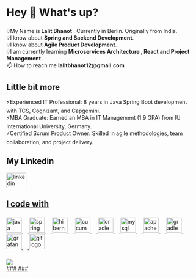 <h1 align="left">Hey 👋 What's up?</h1>

###

<p align="left">💡My Name is<b> Lalit Bhanot</b> . Currently in Berlin. Originally from India.<br>💡I know about <b>Spring and Backend Development</b>.<br>💡I know about <b>Agile Product Development</b>.<br>💡I am currently learning <b> Microservices Architecture , React and Project Management </b>.<br>📫 How to reach me <b>lalitbhanot12@gmail.com</b></p>

###

<h2 align="left">Little bit more</h1> <p>⚡Experienced IT Professional: 8 years in Java Spring Boot development with TCS, Cognizant, and Capgemini.<br>⚡MBA Graduate: Earned an MBA in IT Management (1.9 GPA) from IU International University, Germany.<br>⚡Certified Scrum Product Owner: Skilled in agile methodologies, team collaboration, and project delivery.</p>

###

<h2 align="left">My Linkedin</h2>
<div align="left">
  <a href = "https://www.linkedin.com/in/lalitbhanot1211" target="_blank" rel="noreferrer"> <img src="https://raw.githubusercontent.com/maurodesouza/profile-readme-generator/master/src/assets/icons/social/linkedin/default.svg" width="52" height="40" alt="linkedin logo"  />
 </div>

<h2 align="left"></h2>
<p align="left"></p>
<h2 align="left">I code with</h2>

###

<div align="left">
  <img src="https://cdn.jsdelivr.net/gh/devicons/devicon/icons/java/java-original.svg" height="40" alt="java logo"  />
  <img width="12" />
  <img src="https://cdn.jsdelivr.net/gh/devicons/devicon/icons/spring/spring-original.svg" height="40" alt="spring logo"  />
  <img width="12" />
  <img src="https://skillicons.dev/icons?i=hibernate" height="40" alt="hibernate logo"  />
  <img width="12" />
  <img src="https://cdn.jsdelivr.net/gh/devicons/devicon/icons/cucumber/cucumber-plain.svg" height="40" alt="cucumber logo"  />
  <img width="12" />
  <img src="https://cdn.jsdelivr.net/gh/devicons/devicon/icons/oracle/oracle-original.svg" height="40" alt="oracle logo"  />
  <img width="12" />
  <img src="https://cdn.simpleicons.org/mysql/4479A1" height="40" alt="mysql logo"  />
  <img width="12" />
  <img src="https://skillicons.dev/icons?i=maven" height="40" alt="apachemaven logo"  />
  <img width="12" />
  <img src="https://cdn.simpleicons.org/gradle/02303A" height="40" alt="gradle logo"  />
  <img width="12" />
  <img src="https://cdn.simpleicons.org/grafana/F46800" height="40" alt="grafana logo"  />
  <img width="12" />
  <img src="https://cdn.jsdelivr.net/gh/devicons/devicon/icons/git/git-original.svg" height="40" alt="git logo"  />
</div>

###
<div align="left">
  <img src="https://visitor-badge.laobi.icu/badge?page_id=lalitbhanot.lalitbhanot&"  />
</div>
###
<!-- 
<h2 align="left">My Stats</h2>
<div align="center">
  <img src="https://github-readme-stats.vercel.app/api/top-langs?username=lalitbhanot&locale=en&hide_title=false&layout=compact&card_width=320&langs_count=5&theme=dracula&hide_border=false&order=2" height="150" alt="languages graph"  /> <br> <br>
  <img src="https://github-readme-activity-graph.vercel.app/graph?username=lalitbhanot&radius=16&theme=react&area=true&order=5" height="300" alt="activity-graph graph"  />
</div>
-->
###


###
